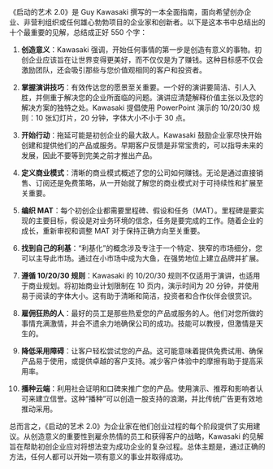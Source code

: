 《启动的艺术 2.0》是 Guy Kawasaki 撰写的一本全面指南，面向希望创办企业、非营利组织或任何雄心勃勃项目的企业家和创新者。以下是这本书中总结出的十个最重要的见解，总结成正好 550 个字：

1. **创造意义**：Kawasaki 强调，开始任何事情的第一步是创造有意义的事物。初创企业应该旨在让世界变得更美好，而不仅仅是为了赚钱。这种目标感不仅会激励团队，还会吸引那些与您价值观相同的客户和投资者。

2. **掌握演讲技巧**：有效传达您的愿景至关重要。一个好的演讲要简洁、引人入胜，并侧重于解决您的企业所面临的问题。演讲应清楚解释价值主张以及您的解决方案的独特之处。Kawasaki 提倡使用 PowerPoint 演示的 10/20/30 规则：10 张幻灯片，20 分钟，字体大小不小于 30 点。

3. **开始行动**：拖延可能是初创企业的最大敌人。Kawasaki 鼓励企业家尽快开始创建和提供他们的产品或服务。早期客户反馈是非常宝贵的，可以指导未来的发展，因此不要等到完美之前才推出产品。

4. **定义商业模式**：清晰的商业模式概述了您的公司如何赚钱。无论是通过直接销售、订阅还是免费策略，从一开始就了解您的商业模式对于可持续性和扩展至关重要。

5. **编织 MAT**：每个初创企业都需要里程碑、假设和任务（MAT）。里程碑是要实现的主要目标，假设是对业务环境的信念，任务是要完成的工作。随着企业的成长，重新审视和调整 MAT 对于保持正确方向至关重要。

6. **找到自己的利基**：“利基化”的概念涉及专注于一个特定、狭窄的市场细分，您可以主导此市场。通过在小市场中成为大鱼，在强势地位上建立品牌并扩展。

7. **遵循 10/20/30 规则**：Kawasaki 的 10/20/30 规则不仅适用于演讲，也适用于商业规划。将初始商业计划限制在 10 页内，演示时间为 20 分钟，并使用易于阅读的字体大小。这有助于清晰和简洁，投资者和合作伙伴会很赏识。

8. **雇佣狂热的人**：最好的员工是那些热爱您的产品或服务的人。他们对您所做的事情充满激情，并会不遗余力地确保公司的成功。技能可以教授，但激情是天生的。

9. **降低采用障碍**：让客户轻松尝试您的产品。这可能意味着提供免费试用、确保产品易于使用，或提供卓越的客户支持。减少客户体验中的摩擦有助于提高采用率。

10. **播种云端**：利用社会证明和口碑来推广您的产品。使用演示、推荐和影响者认可来建立信誉。这种“播种”可以创造一股支持的浪潮，并比传统广告更有效地推动采用。

总而言之，《启动的艺术 2.0》为企业家在他们创业过程的每个阶段提供了实用建议。从创造意义的重要性到雇佘热情的员工和获得客户的战略，Kawasaki 的见解旨在帮助初创企业应对将想法变为成功企业的复杂过程。总体主题是，通过正确的方法，任何人都可以开始一项有意义的事业并取得成功。